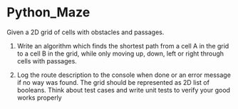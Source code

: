 # Python_Maze
Given a 2D grid of cells with obstacles and passages.

1.  Write an algorithm which finds the shortest path from a cell A in the grid to a cell B in the grid, while only moving up, down, left or right through cells with passages. 

2.  Log the route description to the console when done or an error message if no way was found. The grid should be represented as 2D list of booleans.
    Think about test cases and write unit tests to verify your good works properly
